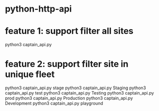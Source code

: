 # python-http-api
# feature 1: support filter all sites  
python3 captain_api.py
# feature 2: support filter site in unique fleet 
python3 captain_api.py stage
python3 captain_api.py Staging
python3 captain_api.py test
python3 captain_api.py Testing
python3 captain_api.py prod
python3 captain_api.py Production
python3 captain_api.py Development
python3 captain_api.py playground

